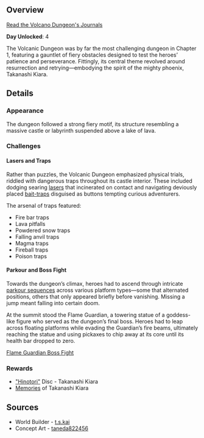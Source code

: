 <!-- title: Volcanic Dungeon -->
<!-- quote: It seems that I've been reduced to a fast-food chain owner -->
<!-- chapters: 0 -->
<!-- images: (Volcanic Dungeon's Entrance Overview #1), (Volcanic Dungeon's Entrance Overview #2), (Volcanic Dungeon Overview #1), (Volcanic Dungeon Overview #2), (Volcanic Dungeon Overview #3), (Volcanic Dungeon Overview #4), (Volcanic Dungeon Concept Art), (They all tried to swim in lava)-->
<!-- model: false -->

## Overview

[Read the Volcano Dungeon's Journals](#text:VolcanoDungeon-lore)

**Day Unlocked**: 4

The Volcanic Dungeon was by far the most challenging dungeon in Chapter 1, featuring a gauntlet of fiery obstacles designed to test the heroes’ patience and perseverance. Fittingly, its central theme revolved around resurrection and retrying—embodying the spirit of the mighty phoenix, Takanashi Kiara.

## Details

### Appearance

The dungeon followed a strong fiery motif, its structure resembling a massive castle or labyrinth suspended above a lake of lava.

### Challenges

#### Lasers and Traps

Rather than puzzles, the Volcanic Dungeon emphasized physical trials, riddled with dangerous traps throughout its castle interior. These included dodging searing [lasers](https://www.youtube.com/live/N3v-MJXHQ0w?si=rFVQeKPLGv5Zumnz&t=6526) that incinerated on contact and navigating deviously placed [bait-traps](https://www.youtube.com/live/N3v-MJXHQ0w?si=8JvYnazYsw-n5I-I&t=7215) disguised as buttons tempting curious adventurers.

The arsenal of traps featured:

- Fire bar traps
- Lava pitfalls
- Powdered snow traps
- Falling anvil traps
- Magma traps
- Fireball traps
- Poison traps

#### Parkour and Boss Fight

Towards the dungeon’s climax, heroes had to ascend through intricate [parkour sequences](https://www.youtube.com/live/72SJQRQ7qi0?si=34q6OX2oqyM_n2rX&t=15634) across various platform types—some that alternated positions, others that only appeared briefly before vanishing. Missing a jump meant falling into certain doom.

At the summit stood the Flame Guardian, a towering statue of a goddess-like figure who served as the dungeon’s final boss. Heroes had to leap across floating platforms while evading the Guardian’s fire beams, ultimately reaching the statue and using pickaxes to chip away at its core until its health bar dropped to zero.

[Flame Guardian Boss Fight](#embed:https://www.youtube.com/live/72SJQRQ7qi0?si=UymqRZv4YuWyiCbi&t=15823)

### Rewards

- ["Hinotori"](https://youtu.be/eDfMDkgheQY?si=LrNua8X-nFdM770M) Disc - Takanashi Kiara
- [Memories](https://youtu.be/A3bQdV_sl08?si=-NxdiYuhunxDUoa1) of Takanashi Kiara

## Sources

- World Builder - [t.s.kai](https://x.com/tskai_xx)
- Concept Art - [taneda822456](https://x.com/taneda822456/status/1831263434736013607/photo/1)
